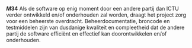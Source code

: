 <!-- begin: measure composite=true -->
**$M34$**
Als de software op enig moment door een andere partij dan ICTU verder ontwikkeld en/of onderhouden zal worden, draagt het project zorg voor een beheerste overdracht. Beheerdocumentatie, broncode en testmiddelen zijn van dusdanige kwaliteit en compleetheid dat de andere partij de software efficiënt en effectief kan doorontwikkelen en/of onderhouden.
<!-- end: measure -->
